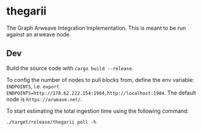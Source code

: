 # thegarii
The Graph Arweave Integration Implementation.
This is meant to be run against an arweave node.

## Dev
Build the source code with `cargo build --release`.

To config the number of nodes to pull blocks from, define the env variable: `ENDPOINTS`, i.e. `export ENDPOINTS=http://178.62.222.154:1984,http://localhost:1984`.
The default node is `https://arweave.net/`.

To start estimating the total ingestion time using the following command:
```shell
./target/release/thegarii poll -h
```